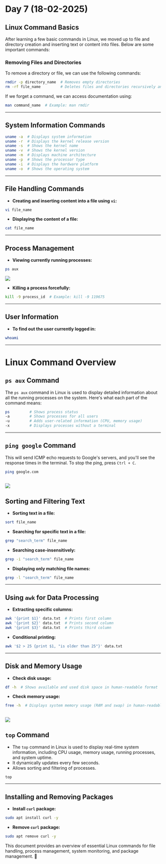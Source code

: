 # Day 7 (18-02-2025)

## Linux Command Basics

After learning a few basic commands in Linux, we moved up to file and directory creation and inserting text or content into files. Below are some important commands:

### Removing Files and Directories

To remove a directory or file, we can use the following commands:
```sh
rmdir -p directory_name  # Removes empty directories
rm -rf file_name         # Deletes files and directories recursively and forcefully
```

If we forget a command, we can access documentation using:
```sh
man command_name  # Example: man rmdir
```

---

## System Information Commands
```sh
uname -a  # Displays system information
uname -r  # Displays the kernel release version
uname -s  # Shows the kernel name
uname -v  # Shows the kernel version
uname -m  # Displays machine architecture
uname -p  # Shows the processor type
uname -i  # Displays the hardware platform
uname -o  # Shows the operating system
```

---

## File Handling Commands

- **Creating and inserting content into a file using `vi`:**
```sh
vi file_name
```

- **Displaying the content of a file:**
```sh
cat file_name
```

---

## Process Management

- **Viewing currently running processes:**
```sh
ps aux
```

![](https://github.com/vaibhavvenkatM/documentation/blob/main/Images/29.png)

- **Killing a process forcefully:**
```sh
kill -9 process_id  # Example: kill -9 119675
```

---

## User Information

- **To find out the user currently logged in:**
```sh
whoami
```

---

# Linux Command Overview

## `ps aux` Command

The `ps aux` command in Linux is used to display detailed information about all the running processes on the system. Here's what each part of the command means:
```sh
ps         # Shows process status
-a         # Shows processes for all users
-u         # Adds user-related information (CPU, memory usage)
-x         # Displays processes without a terminal
```

---

## `ping google` Command

This will send ICMP echo requests to Google's servers, and you'll see the response times in the terminal. To stop the ping, press `Ctrl + C`.
```sh
ping google.com
```
![](https://github.com/vaibhavvenkatM/documentation/blob/main/Images/30.png)
---

## Sorting and Filtering Text

- **Sorting text in a file:**
```sh
sort file_name
```

- **Searching for specific text in a file:**
```sh
grep "search_term" file_name
```

- **Searching case-insensitively:**
```sh
grep -i "search_term" file_name
```

- **Displaying only matching file names:**
```sh
grep -l "search_term" file_name
```

---

## Using `awk` for Data Processing

- **Extracting specific columns:**
```sh
awk '{print $1}' data.txt  # Prints first column
awk '{print $2}' data.txt  # Prints second column
awk '{print $3}' data.txt  # Prints third column
```

- **Conditional printing:**
```sh
awk '$2 > 25 {print $1, "is older than 25"}' data.txt
```

---

## Disk and Memory Usage

- **Check disk usage:**
```sh
df -h  # Shows available and used disk space in human-readable format
```

- **Check memory usage:**
```sh
free -h  # Displays system memory usage (RAM and swap) in human-readable format
```
![](https://github.com/vaibhavvenkatM/documentation/blob/main/Images/28.png)
---

## `top` Command

- The `top` command in Linux is used to display real-time system information, including CPU usage, memory usage, running processes, and system uptime.
- It dynamically updates every few seconds.
- Allows sorting and filtering of processes.
```sh
top
```

---

## Installing and Removing Packages

- **Install `curl` package:**
```sh
sudo apt install curl -y
```
- **Remove `curl` package:**
```sh
sudo apt remove curl -y
```

This document provides an overview of essential Linux commands for file handling, process management, system monitoring, and package management. 🚀

